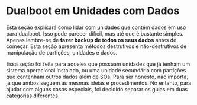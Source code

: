 # Dualboot em Unidades com Dados

Esta seção explicará como lidar com unidades que contém dados em uso para dualboot. Isso pode parecer difícil, mas até que é bastante simples. Apenas lembre-se de **fazer backup de todos os seus dados** antes de começar. Esta seção apresenta métodos destrutivos e não-destrutivos de manipulação de partições, unidades e dados.

Essa seção foi feita para aqueles que possuam unidades que já tenham um sistema operacional instalado, ou uma unidade secundária com partições que contenham outros dados além de SOs. Para ser honesto, não importa, já que ambos seguem as mesmas ideias e procedimentos. No entanto, para ajudar com alguns casos especiais, foi decidido separar os guias em duas categorias diferentes.
